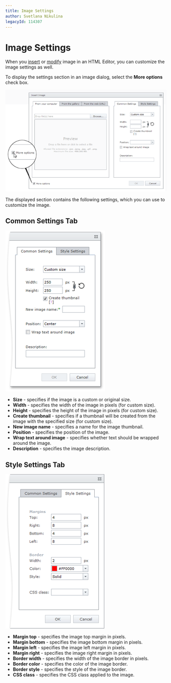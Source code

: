 ```yaml
---
title: Image Settings
author: Svetlana Nikulina
legacyId: 114307
---
```

# Image Settings
When you [insert](insert-an-image-in-html-editor.md) or [modify](modify-an-images-settings-in-html-editor.md) image in an HTML Editor, you can customize the image settings as well.

To display the settings section in an image dialog, select the **More options** check box.

![EUD_InsertImage_MoreOptions](../../../images/img118706.png)

The displayed section contains the following settings, which you can use to customize the image.

## Common Settings Tab
![EUD_InsertImage_CommonSettings](../../../images/img118707.png)
* **Size** - specifies if the image is a custom or original size.
* **Width** - specifies the width of the image in pixels (for custom size).
* **Height** - specifies the height of the image in pixels (for custom size).
* **Create thumbnail** - specifies if a thumbnail will be created from the image with the specified size (for custom size).
* **New image name** - specifies a name for the image thumbnail.
* **Position** - specifies the position of the image.
* **Wrap text around image** - specifies whether text should be wrapped around the image.
* **Description** - specifies the image description.

## Style Settings Tab
![EUD_HTMLEditor_StyleSettings](../../../images/img25620.png)
* **Margin top** - specifies the image top margin in pixels.
* **Margin bottom** - specifies the image bottom margin in pixels.
* **Margin left** - specifies the image left margin in pixels.
* **Margin right** - specifies the image right margin in pixels.
* **Border width** - specifies the width of the image border in pixels.
* **Border color** - specifies the color of the image border.
* **Border style** - specifies the style of the image border.
* **CSS class** -  specifies the CSS class applied to the image.